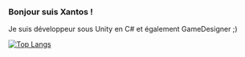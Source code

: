 ### Bonjour suis Xantos ! 

Je suis développeur sous Unity en C# et également GameDesigner ;)

[![Top Langs](https://github-readme-stats.vercel.app/api/top-langs/?username=Xantos07&theme=onedark)](https://github.com/anuraghazra/github-readme-stats)

